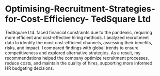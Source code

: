 # Optimising-Recruitment-Strategies-for-Cost-Efficiency- TedSquare Ltd

TedSquare Ltd. faced financial constraints due to the pandemic, requiring more efficient and cost-effective hiring methods. I analyzed recruitment data to identify the most cost-efficient channels, assessing their benefits, risks, and impact. I compared findings with global trends to ensure competitiveness and explored alternative strategies. As a result, my recommendations helped the company optimize recruitment processes, reduce costs, and maintain the quality of hires, supporting more informed HR budgeting decisions.
